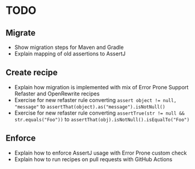 # TODO

## Migrate
- Show migration steps for Maven and Gradle
- Explain mapping of old assertions to AssertJ

## Create recipe
- Explain how migration is implemented with mix of Error Prone Support Refaster and OpenRewrite recipes
- Exercise for new refaster rule converting `assert object != null, "message"` to `assertThat(object).as("message").isNotNull()`
- Exercise for new refaster rule converting `assertTrue(str != null && str.equals("Foo"))` to `assertThat(obj).isNotNull().isEqualTo("Foo")`

## Enforce
- Explain how to enforce AssertJ usage with Error Prone custom check
- Explain how to run recipes on pull requests with GitHub Actions
